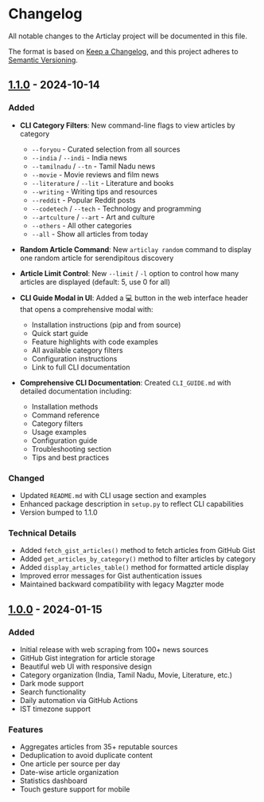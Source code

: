 # Changelog

All notable changes to the Articlay project will be documented in this file.

The format is based on [Keep a Changelog](https://keepachangelog.com/en/1.0.0/),
and this project adheres to [Semantic Versioning](https://semver.org/spec/v2.0.0.html).

## [1.1.0] - 2024-10-14

### Added
- **CLI Category Filters**: New command-line flags to view articles by category
  - `--foryou` - Curated selection from all sources
  - `--india` / `--indi` - India news
  - `--tamilnadu` / `--tn` - Tamil Nadu news
  - `--movie` - Movie reviews and film news
  - `--literature` / `--lit` - Literature and books
  - `--writing` - Writing tips and resources
  - `--reddit` - Popular Reddit posts
  - `--codetech` / `--tech` - Technology and programming
  - `--artculture` / `--art` - Art and culture
  - `--others` - All other categories
  - `--all` - Show all articles from today

- **Random Article Command**: New `articlay random` command to display one random article for serendipitous discovery

- **Article Limit Control**: New `--limit` / `-l` option to control how many articles are displayed (default: 5, use 0 for all)

- **CLI Guide Modal in UI**: Added a 💻 button in the web interface header that opens a comprehensive modal with:
  - Installation instructions (pip and from source)
  - Quick start guide
  - Feature highlights with code examples
  - All available category filters
  - Configuration instructions
  - Link to full CLI documentation

- **Comprehensive CLI Documentation**: Created `CLI_GUIDE.md` with detailed documentation including:
  - Installation methods
  - Command reference
  - Category filters
  - Usage examples
  - Configuration guide
  - Troubleshooting section
  - Tips and best practices

### Changed
- Updated `README.md` with CLI usage section and examples
- Enhanced package description in `setup.py` to reflect CLI capabilities
- Version bumped to 1.1.0

### Technical Details
- Added `fetch_gist_articles()` method to fetch articles from GitHub Gist
- Added `get_articles_by_category()` method to filter articles by category
- Added `display_articles_table()` method for formatted article display
- Improved error messages for Gist authentication issues
- Maintained backward compatibility with legacy Magzter mode

## [1.0.0] - 2024-01-15

### Added
- Initial release with web scraping from 100+ news sources
- GitHub Gist integration for article storage
- Beautiful web UI with responsive design
- Category organization (India, Tamil Nadu, Movie, Literature, etc.)
- Dark mode support
- Search functionality
- Daily automation via GitHub Actions
- IST timezone support

### Features
- Aggregates articles from 35+ reputable sources
- Deduplication to avoid duplicate content
- One article per source per day
- Date-wise article organization
- Statistics dashboard
- Touch gesture support for mobile

[1.1.0]: https://github.com/pappater/articlay/compare/v1.0.0...v1.1.0
[1.0.0]: https://github.com/pappater/articlay/releases/tag/v1.0.0
